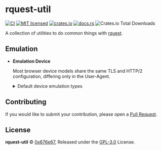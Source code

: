 # rquest-util

[![CI](https://github.com/0x676e67/rquest-util/actions/workflows/ci.yml/badge.svg)](https://github.com/0x676e67/rquest-util/actions/workflows/ci.yml)
[![MIT licensed](https://img.shields.io/badge/license-GPL3.0-blue.svg)](./LICENSE)
[![crates.io](https://img.shields.io/crates/v/rquest-util.svg?logo=rust)](https://crates.io/crates/rquest-util)
[![docs.rs](https://img.shields.io/docsrs/rquest-util?logo=rust)](https://docs.rs/rquest-util)
![Crates.io Total Downloads](https://img.shields.io/crates/d/rquest-util)

A collection of utilities to do common things with [rquest](https://github.com/0x676e67/rquest).

## Emulation

- **Emulation Device**

  Most browser device models share the same TLS and HTTP/2 configuration, differing only in the User-Agent.

    <details>

    <summary>Default device emulation types</summary>

    | **Browser**   | **Versions**                                                                                     |
    |---------------|--------------------------------------------------------------------------------------------------|
    | **Chrome**    | `Chrome100`, `Chrome101`, `Chrome104`, `Chrome105`, `Chrome106`, `Chrome107`, `Chrome108`, `Chrome109`, `Chrome114`, `Chrome116`, `Chrome117`, `Chrome118`, `Chrome119`, `Chrome120`, `Chrome123`, `Chrome124`, `Chrome126`, `Chrome127`, `Chrome128`, `Chrome129`, `Chrome130`, `Chrome131`, `Chrome132`, `Chrome133`, `Chrome134` |
    | **Edge**      | `Edge101`, `Edge122`, `Edge127`, `Edge131`, `Edge134`                                                       |
    | **Safari**    | `SafariIos17_2`, `SafariIos17_4_1`, `SafariIos16_5`, `Safari15_3`, `Safari15_5`, `Safari15_6_1`, `Safari16`, `Safari16_5`, `Safari17_0`, `Safari17_2_1`, `Safari17_4_1`, `Safari17_5`, `Safari18`, `SafariIPad18`, `Safari18_2`, `Safari18_1_1`, `Safari18_3`, `Safari18_3_1` |
    | **OkHttp**    | `OkHttp3_9`, `OkHttp3_11`, `OkHttp3_13`, `OkHttp3_14`, `OkHttp4_9`, `OkHttp4_10`, `OkHttp4_12`, `OkHttp5`         |
    | **Firefox**   | `Firefox109`, `Firefox117`, `Firefox128`, `Firefox133`, `Firefox135`, `FirefoxPrivate135`, `FirefoxAndroid135`, `Firefox136`, `FirefoxPrivate136`|

    </details>

## Contributing

If you would like to submit your contribution, please open a [Pull Request](https://github.com/0x676e67/rquest-util/pulls).

## License

**rquest-util** © [0x676e67](https://github.com/0x676e67), Released under the [GPL-3.0](https://github.com/0x676e67/rquest-util/blob/main/LICENSE) License.
